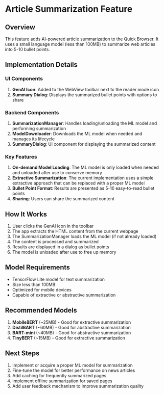 # Article Summarization Feature

## Overview
This feature adds AI-powered article summarization to the Quick Browser. It uses a small language model (less than 100MB) to summarize web articles into 5-10 bullet points.

## Implementation Details

### UI Components
1. **GenAI Icon**: Added to the WebView toolbar next to the reader mode icon
2. **Summary Dialog**: Displays the summarized bullet points with options to share

### Backend Components
1. **SummarizationManager**: Handles loading/unloading the ML model and performing summarization
2. **ModelDownloader**: Downloads the ML model when needed and manages its lifecycle
3. **SummaryDialog**: UI component for displaying the summarized content

### Key Features
1. **On-demand Model Loading**: The ML model is only loaded when needed and unloaded after use to conserve memory
2. **Extractive Summarization**: The current implementation uses a simple extractive approach that can be replaced with a proper ML model
3. **Bullet Point Format**: Results are presented as 5-10 easy-to-read bullet points
4. **Sharing**: Users can share the summarized content

## How It Works
1. User clicks the GenAI icon in the toolbar
2. The app extracts the HTML content from the current webpage
3. The SummarizationManager loads the ML model (if not already loaded)
4. The content is processed and summarized
5. Results are displayed in a dialog as bullet points
6. The model is unloaded after use to free up memory

## Model Requirements
- TensorFlow Lite model for text summarization
- Size less than 100MB
- Optimized for mobile devices
- Capable of extractive or abstractive summarization

## Recommended Models
1. **MobileBERT** (~25MB) - Good for extractive summarization
2. **DistilBART** (~60MB) - Good for abstractive summarization
3. **BART-mini** (~40MB) - Good for abstractive summarization
4. **TinyBERT** (~15MB) - Good for extractive summarization

## Next Steps
1. Implement or acquire a proper ML model for summarization
2. Fine-tune the model for better performance on news articles
3. Add caching for frequently summarized pages
4. Implement offline summarization for saved pages
5. Add user feedback mechanism to improve summarization quality